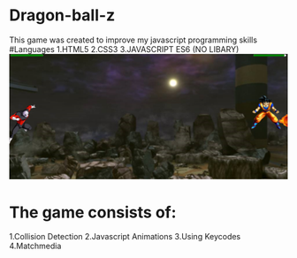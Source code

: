 # Dragon-ball-z
This game was created to improve my javascript programming skills 
#Languages 
1.HTML5
2.CSS3
3.JAVASCRIPT ES6 (NO LIBARY)
![alt text](https://github.com/Emeka-Ugbanu-hub/Dragon-ball-z/blob/master/Annotation%202020-08-29%20161931.png)
# The game consists of:
1.Collision Detection
2.Javascript Animations
3.Using Keycodes
4.Matchmedia
